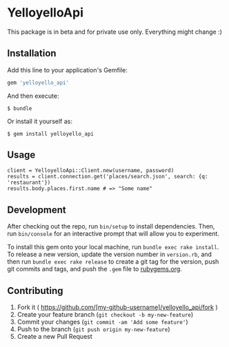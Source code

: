 # YelloyelloApi

This package is in beta and for private use only. Everything might change :)

## Installation

Add this line to your application's Gemfile:

```ruby
gem 'yelloyello_api'
```

And then execute:

    $ bundle

Or install it yourself as:

    $ gem install yelloyello_api

## Usage

    client = YelloyelloApi::Client.new(username, password)
    results = client.connection.get('places/search.json', search: {q: 'restaurant'})
    results.body.places.first.name # => "Some name"

## Development

After checking out the repo, run `bin/setup` to install dependencies. Then, run `bin/console` for an interactive prompt that will allow you to experiment.

To install this gem onto your local machine, run `bundle exec rake install`. To release a new version, update the version number in `version.rb`, and then run `bundle exec rake release` to create a git tag for the version, push git commits and tags, and push the `.gem` file to [rubygems.org](https://rubygems.org).

## Contributing

1. Fork it ( https://github.com/[my-github-username]/yelloyello_api/fork )
2. Create your feature branch (`git checkout -b my-new-feature`)
3. Commit your changes (`git commit -am 'Add some feature'`)
4. Push to the branch (`git push origin my-new-feature`)
5. Create a new Pull Request

